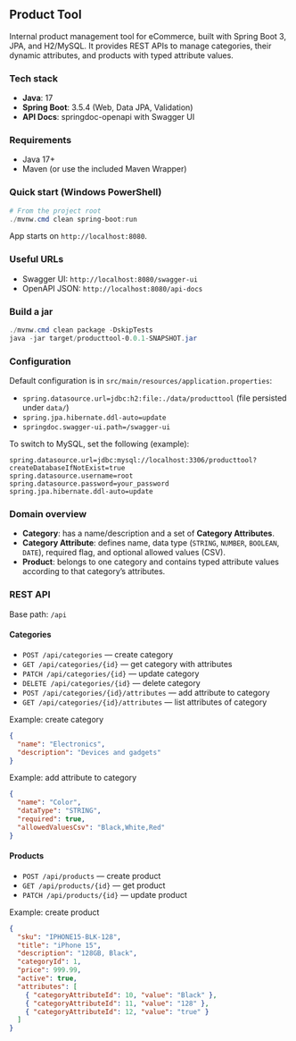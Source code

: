 ## Product Tool

Internal product management tool for eCommerce, built with Spring Boot 3, JPA, and H2/MySQL. It provides REST APIs to manage categories, their dynamic attributes, and products with typed attribute values.

### Tech stack
- **Java**: 17
- **Spring Boot**: 3.5.4 (Web, Data JPA, Validation)
- **API Docs**: springdoc-openapi with Swagger UI

### Requirements
- Java 17+
- Maven (or use the included Maven Wrapper)

### Quick start (Windows PowerShell)
```powershell
# From the project root
./mvnw.cmd clean spring-boot:run
```

App starts on `http://localhost:8080`.

### Useful URLs
- Swagger UI: `http://localhost:8080/swagger-ui`
- OpenAPI JSON: `http://localhost:8080/api-docs`


### Build a jar
```powershell
./mvnw.cmd clean package -DskipTests
java -jar target/producttool-0.0.1-SNAPSHOT.jar
```

### Configuration
Default configuration is in `src/main/resources/application.properties`:
- `spring.datasource.url=jdbc:h2:file:./data/producttool` (file persisted under `data/`)
- `spring.jpa.hibernate.ddl-auto=update`
- `springdoc.swagger-ui.path=/swagger-ui`

To switch to MySQL, set the following (example):
```properties
spring.datasource.url=jdbc:mysql://localhost:3306/producttool?createDatabaseIfNotExist=true
spring.datasource.username=root
spring.datasource.password=your_password
spring.jpa.hibernate.ddl-auto=update
```

### Domain overview
- **Category**: has a name/description and a set of **Category Attributes**.
- **Category Attribute**: defines name, data type (`STRING`, `NUMBER`, `BOOLEAN`, `DATE`), required flag, and optional allowed values (CSV).
- **Product**: belongs to one category and contains typed attribute values according to that category’s attributes.

### REST API

Base path: `/api`

#### Categories
- `POST /api/categories` — create category
- `GET /api/categories/{id}` — get category with attributes
- `PATCH /api/categories/{id}` — update category
- `DELETE /api/categories/{id}` — delete category
- `POST /api/categories/{id}/attributes` — add attribute to category
- `GET /api/categories/{id}/attributes` — list attributes of category

Example: create category
```json
{
  "name": "Electronics",
  "description": "Devices and gadgets"
}
```

Example: add attribute to category
```json
{
  "name": "Color",
  "dataType": "STRING",
  "required": true,
  "allowedValuesCsv": "Black,White,Red"
}
```

#### Products
- `POST /api/products` — create product
- `GET /api/products/{id}` — get product
- `PATCH /api/products/{id}` — update product

Example: create product
```json
{
  "sku": "IPHONE15-BLK-128",
  "title": "iPhone 15",
  "description": "128GB, Black",
  "categoryId": 1,
  "price": 999.99,
  "active": true,
  "attributes": [
    { "categoryAttributeId": 10, "value": "Black" },
    { "categoryAttributeId": 11, "value": "128" },
    { "categoryAttributeId": 12, "value": "true" }
  ]
}
```


